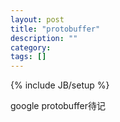 ```yaml
---
layout: post
title: "protobuffer"
description: ""
category: 
tags: []
---
```

{% include JB/setup %}

google protobuffer待记

